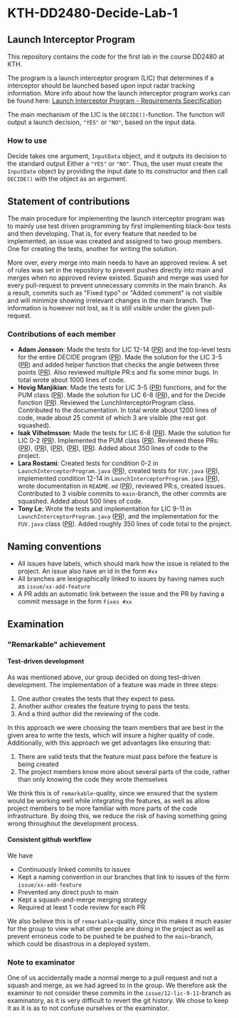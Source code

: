 # KTH-DD2480-Decide-Lab-1
## Launch Interceptor Program
This repository contains the code for the first lab in the course DD2480 at KTH. 

The program is a launch interceptor program (LIC) that determines if a interceptor should be launched based upon input radar tracking information. More info about how the launch interceptor program works can be found here: [Launch Interceptor Program - Requirements Specification](./Launch%20Interceptor%20Program%20-%20Requirements%20Specification.pdf)

The main mechanism of the LIC is the `DECIDE()`-function. The function will output a launch decision, `"YES"` or `"NO"`, based on the input data.

### How to use
Decide takes one argument, `InputData` object, and it outputs its decision to the standard output Either a `"YES"` or `"NO"`.
Thus, the user must create the `InputDate` object by providing the input date to its constructor and then call `DECIDE()` with the object as an argument.

## Statement of contributions
The main procedure for implementing the launch interceptor program was to mainly use test driven programming by first implementing black-box tests and then developing. That is, for every feature that needed to be implemented, an issue was created and assigned to two group members. One for creating the tests, another for writing the solution.

More over, every merge into main needs to have an approved review. A set of rules was set in the repository to prevent pushes directly into main and merges when no approved review existed. Squash and merge was used for every pull-request to prevent unnecessary commits in the main branch. As a result, commits such as "Fixed typo" or "Added comment" is not visible and will minimize showing irrelevant changes in the main branch. The information is however not lost, as it is still visible under the given pull-request.
### Contributions of each member
* **Adam Jonsson**: Made the tests for LIC 12-14 ([PR][PR-LIC-12-14]) and the top-level tests for the entire DECIDE program ([PR][PR-DECIDE]). Made the solution for the LIC 3-5 ([PR][PR-LIC-3-5]) and added helper function that checks the angle between three points ([PR][PR-Helper-Angle]). Also reviewed multiple PR:s and fix some minor bugs. In total wrote about 1000 lines of code.
* **Hovig Manjikian**: Made the tests for LIC 3-5 ([PR][PR-LIC-3-5]) functions, and for the PUM class ([PR][PR-PUM-class]). Made the solution for LIC 6-8 ([PR][PR-LIC-6-8]), and for the Decide function ([PR][PR-DECIDE]). Reviewed the LunchInterceptorProgram class. Contributed to the documentation. In total wrote about 1200 lines of code, made about 25 commit of which 3 are visible (the rest got squashed). 
* **Isak Vilhelmsson**: Made the tests for LIC 6-8 ([PR][PR-LIC-6-8]). Made the solution for LIC 0-2 ([PR][PR-LIC-0-2]). Implemented the PUM class ([PR][PR-PUM-class]). Reviewed these PRs: ([PR][PR-LIC-12-14]), ([PR][PR-Helper-Angle]), ([PR][PR-LIC-3-5]), ([PR][PR-Helper-Circle]), ([PR][PR-DECIDE]). Added about 350 lines of code to the project.
* **Lara Rostami**: Created tests for condition 0-2 in `LaunchInterceptorProgram.java` ([PR][PR-LIC-0-2]), created tests for `FUV.java` ([PR][PR-FUV-class]), implemented condition 12-14 in `LaunchInterceptorProgram.java` ([PR][PR-LIC-12-14]), wrote documentation in `README.md` ([PR][PR-Documentation]), reviewed PR:s, created issues. Contributed to 3 visible commits to `main`-branch, the other commits are squashed. Added about 500 lines of code.
* **Tony Le**: Wrote the tests and implementation for LIC 9-11 in `LaunchInterceptorProgram.java` ([PR][PR-LIC-9-11]), and the implementation for the `FUV.java` class ([PR][PR-FUV-class]). Added roughly 350 lines of code total to the project.

## Naming conventions
* All issues have labels, which should mark how the issue is related to the project. An issue also have an id in the form `#xx`
* All branches are lexigraphically linked to issues by having names such as `issue/xx-add-feature`
* A PR adds an automatic link between the issue and the PR by having a commit message in the form `Fixes #xx`

## Examination

### "Remarkable" achievement

#### Test-driven development
As was mentioned above, our group decided on doing test-driven development. The implementation of a feature was made in three steps:

1. One author creates the tests that they expect to pass.
2. Another author creates the feature trying to pass the tests.
3. And a third author did the reviewing of the code.

In this approach we were choosing the team members that are best in the given area to write the tests, which will insure a higher quality of code.
Additionally, with this approach we get advantages like ensuring that:

1. There are valid tests that the feature must pass before the feature is being created
2. The project members know more about several parts of the code, rather than only knowing the code they wrote themselves

We think this is of `remarkable`-quality, since we ensured that the system would be working well while integrating the features, as well as allow project members to be more familiar with more parts of the code infrastructure. By doing this, we reduce the risk of having something going wrong throughout the development process. 

#### Consistent github workflow
We have
* Continuously linked commits to issues
* Kept a naming convention in our branches that link to issues of the form `issue/xx-add-feature`
* Prevented any direct push to main
* Kept a squash-and-merge merging strategy
* Required at least 1 code review for each PR

We also believe this is of `remarkable`-quality, since this makes it much easier for the group to view what other people are doing in the project as well as prevent erroneus code to be pushed te be pushed to the `main`-branch, which could be disastrous in a deployed system.

### Note to examinator
One of us accidentally made a normal merge to a pull request and not a squash and merge, as we had agreed to in the group. We therefore ask the examinor to not consider these commits in the `issue/12-lic-9-11`-branch as examinatory, as it is very difficult to revert the git history. We chose to keep it as it is as to not confuse ourselves or the examinator.

[PR-LIC-12-14]: https://github.com/AdamJonsson/KTH-DD2480-Decide-Lab-1/pull/14
[PR-LIC-9-11]: https://github.com/AdamJonsson/KTH-DD2480-Decide-Lab-1/pull/26
[PR-LIC-6-8]: https://github.com/AdamJonsson/KTH-DD2480-Decide-Lab-1/pull/23
[PR-LIC-3-5]: https://github.com/AdamJonsson/KTH-DD2480-Decide-Lab-1/pull/22
[PR-LIC-0-2]: https://github.com/AdamJonsson/KTH-DD2480-Decide-Lab-1/pull/15
[PR-DECIDE]: https://github.com/AdamJonsson/KTH-DD2480-Decide-Lab-1/pull/33
[PR-Helper-Angle]: https://github.com/AdamJonsson/KTH-DD2480-Decide-Lab-1/pull/20
[PR-Helper-Circle]: https://github.com/AdamJonsson/KTH-DD2480-Decide-Lab-1/pull/24
[PR-FUV-class]: https://github.com/AdamJonsson/KTH-DD2480-Decide-Lab-1/pull/38
[PR-PUM-class]: https://github.com/AdamJonsson/KTH-DD2480-Decide-Lab-1/pull/32
[PR-Documentation]: https://github.com/AdamJonsson/KTH-DD2480-Decide-Lab-1/pull/35
